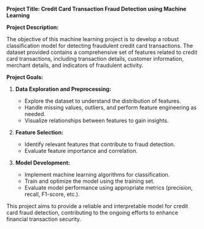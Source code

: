 **Project Title: Credit Card Transaction Fraud Detection using Machine Learning**

**Project Description:**

The objective of this machine learning project is to develop a robust classification model for detecting fraudulent credit card transactions. The dataset provided contains a comprehensive set of features related to credit card transactions, including transaction details, customer information, merchant details, and indicators of fraudulent activity.

**Project Goals:**

1. **Data Exploration and Preprocessing:**
   - Explore the dataset to understand the distribution of features.
   - Handle missing values, outliers, and perform feature engineering as needed.
   - Visualize relationships between features to gain insights.

2. **Feature Selection:**
   - Identify relevant features that contribute to fraud detection.
   - Evaluate feature importance and correlation.

3. **Model Development:**
   - Implement machine learning algorithms for classification.
   - Train and optimize the model using the training set.
   - Evaluate model performance using appropriate metrics (precision, recall, F1-score, etc.).


This project aims to provide a reliable and interpretable model for credit card fraud detection, contributing to the ongoing efforts to enhance financial transaction security.
